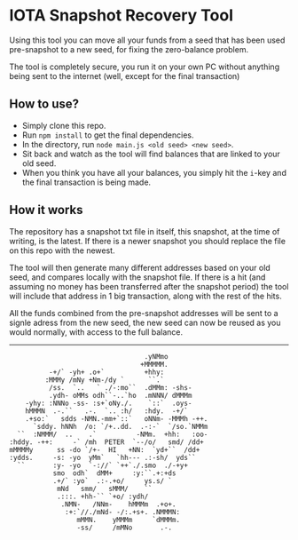 # IOTA Snapshot Recovery Tool

Using this tool you can move all your funds from a seed that has been used pre-snapshot to a new seed, for fixing the zero-balance problem.

The tool is completely secure, you run it on your own PC without anything being sent to the internet (well, except for the final transaction)

## How to use?

- Simply clone this repo.
- Run `npm install` to get the final dependencies.
- In the directory, run `node main.js <old seed> <new seed>`.
- Sit back and watch as the tool will find balances that are linked to your old seed.
- When you think you have all your balances, you simply hit the `i`-key and the final transaction is being made.

## How it works

The repository has a snapshot txt file in itself, this snapshot, at the time of writing, is the latest. If there is a newer snapshot you should replace the file on this repo with the newest.

The tool will then generate many different addresses based on your old seed, and compares locally with the snapshot file. If there is a hit (and assuming no money has been transferred after the snapshot period) the tool will include that address in 1 big transaction, along with the rest of the hits.

All the funds combined from the pre-snapshot addresses will be sent to a signle adress from the new seed, the new seed can now be reused as you would normally, with access to the full balance.

----

                                      .yNMmo           
                                     +MMMMM.          
              -+/` -yh+ .o+`          +hhy:           
             :MMMy /mNy +Nm-/dy `      ``.`           
              /ss.  `..   ` ./-:mo``  .dMMm: -shs-    
              .ydh- oMMs odh``-..`ho  .mNNN/ dMMMm    
        -yhy: :NNNo -ss- :s+`oNy./.    `::`  .oys-    
        hMMMN  .-.``   .-.  `.. :h/   :hdy.  -+/`     
        .+so:`   sdds -NMN.-mm+`::`   oNNm- -MMMh -++.
          `sddy. hNNh  /o: `/+..dd.  .-:-`  `/so.`NMMm
      ``  :NMMM/  ..    .`          -NMm.  +hh:   :oo-
    :hddy. -++:     -` /mh  PETER  `--/o/   smd/ /dd+  
    mMMMMy      ss -do `/+-  HI   +NN:  `yd+``  /dd+  
    :ydds.     -s: -yo  yMm`   `hh--- .:-sh/  yds``   
      ``       :y- -yo  `-://` `++`./.smo  ./-+y+     
               smo  odh`  dMM+     :y:``.+:+ds        
               .+/` :yo`  .:-.+o/     ys.s/ `         
                mNd   smm/   sMMM/    ``              
                .:::. +hh-`` `+o/ :ydh/               
                 .NMN-   /NNm-    hMMMm  .+o+.        
                  :+:`//./mNd- -/:.+s+. .NMMMN:       
                     mMMN.    yMMMm     `dMMMm.       
                     -ss/     /mMNo       .-.         
